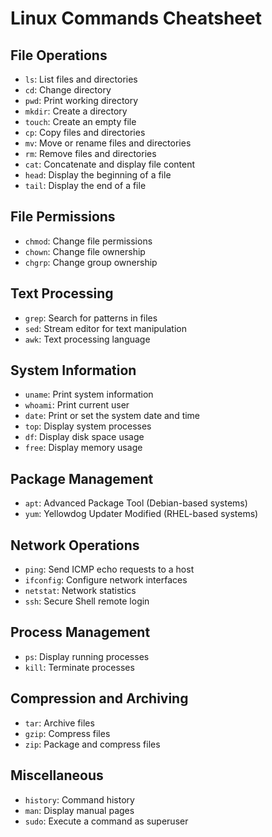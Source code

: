 # Linux Commands Cheatsheet

## File Operations

- `ls`: List files and directories
- `cd`: Change directory
- `pwd`: Print working directory
- `mkdir`: Create a directory
- `touch`: Create an empty file
- `cp`: Copy files and directories
- `mv`: Move or rename files and directories
- `rm`: Remove files and directories
- `cat`: Concatenate and display file content
- `head`: Display the beginning of a file
- `tail`: Display the end of a file

## File Permissions

- `chmod`: Change file permissions
- `chown`: Change file ownership
- `chgrp`: Change group ownership

## Text Processing

- `grep`: Search for patterns in files
- `sed`: Stream editor for text manipulation
- `awk`: Text processing language

## System Information

- `uname`: Print system information
- `whoami`: Print current user
- `date`: Print or set the system date and time
- `top`: Display system processes
- `df`: Display disk space usage
- `free`: Display memory usage

## Package Management

- `apt`: Advanced Package Tool (Debian-based systems)
- `yum`: Yellowdog Updater Modified (RHEL-based systems)

## Network Operations

- `ping`: Send ICMP echo requests to a host
- `ifconfig`: Configure network interfaces
- `netstat`: Network statistics
- `ssh`: Secure Shell remote login

## Process Management

- `ps`: Display running processes
- `kill`: Terminate processes

## Compression and Archiving

- `tar`: Archive files
- `gzip`: Compress files
- `zip`: Package and compress files

## Miscellaneous

- `history`: Command history
- `man`: Display manual pages
- `sudo`: Execute a command as superuser

